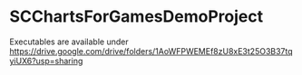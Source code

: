 # SCChartsForGamesDemoProject

Executables are available under https://drive.google.com/drive/folders/1AoWFPWEMEf8zU8xE3t25O3B37tqyiUX6?usp=sharing
